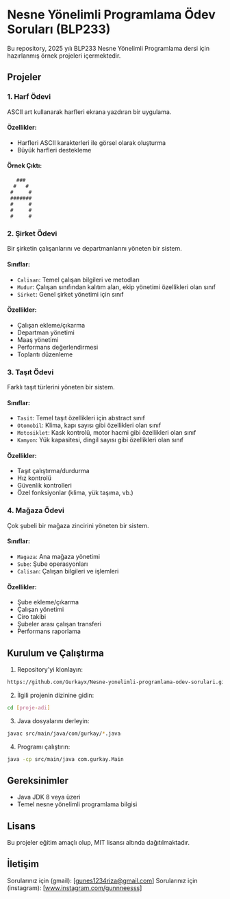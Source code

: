 # Nesne Yönelimli Programlama Ödev Soruları (BLP233)

Bu repository, 2025 yılı BLP233 Nesne Yönelimli Programlama dersi için hazırlanmış örnek projeleri içermektedir.

## Projeler

### 1. Harf Ödevi
ASCII art kullanarak harfleri ekrana yazdıran bir uygulama.

#### Özellikler:
- Harfleri ASCII karakterleri ile görsel olarak oluşturma
- Büyük harfleri destekleme

#### Örnek Çıktı:
```
   ###    
  #   #   
 #     #  
 ####### 
 #     #  
 #     #  
 #     #  
```

### 2. Şirket Ödevi
Bir şirketin çalışanlarını ve departmanlarını yöneten bir sistem.

#### Sınıflar:
- `Calisan`: Temel çalışan bilgileri ve metodları
- `Mudur`: Çalışan sınıfından kalıtım alan, ekip yönetimi özellikleri olan sınıf
- `Sirket`: Genel şirket yönetimi için sınıf

#### Özellikler:
- Çalışan ekleme/çıkarma
- Departman yönetimi
- Maaş yönetimi
- Performans değerlendirmesi
- Toplantı düzenleme

### 3. Taşıt Ödevi
Farklı taşıt türlerini yöneten bir sistem.

#### Sınıflar:
- `Tasit`: Temel taşıt özellikleri için abstract sınıf
- `Otomobil`: Klima, kapı sayısı gibi özellikleri olan sınıf
- `Motosiklet`: Kask kontrolü, motor hacmi gibi özellikleri olan sınıf
- `Kamyon`: Yük kapasitesi, dingil sayısı gibi özellikleri olan sınıf

#### Özellikler:
- Taşıt çalıştırma/durdurma
- Hız kontrolü
- Güvenlik kontrolleri
- Özel fonksiyonlar (klima, yük taşıma, vb.)

### 4. Mağaza Ödevi
Çok şubeli bir mağaza zincirini yöneten bir sistem.

#### Sınıflar:
- `Magaza`: Ana mağaza yönetimi
- `Sube`: Şube operasyonları
- `Calisan`: Çalışan bilgileri ve işlemleri

#### Özellikler:
- Şube ekleme/çıkarma
- Çalışan yönetimi
- Ciro takibi
- Şubeler arası çalışan transferi
- Performans raporlama

## Kurulum ve Çalıştırma

1. Repository'yi klonlayın:
```bash
https://github.com/Gurkayx/Nesne-yonelimli-programlama-odev-sorulari.git
```

2. İlgili projenin dizinine gidin:
```bash
cd [proje-adi]
```

3. Java dosyalarını derleyin:
```bash
javac src/main/java/com/gurkay/*.java
```

4. Programı çalıştırın:
```bash
java -cp src/main/java com.gurkay.Main
```

## Gereksinimler

- Java JDK 8 veya üzeri
- Temel nesne yönelimli programlama bilgisi


## Lisans

Bu projeler eğitim amaçlı olup, MIT lisansı altında dağıtılmaktadır.

## İletişim

Sorularınız için (gmail): [gunes1234riza@gmail.com] 
Sorularınız için (instagram): [www.instagram.com/gunnneesss] 
